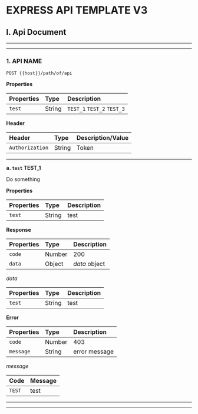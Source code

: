 # EXPRESS API TEMPLATE V3

## I. Api Document

***

---

### 1. API NAME

```http
POST {{host}}/path/of/api
```

**Properties**

| Properties | Type | Description |
| :--- | :--- | :--- |
| `test` | String | `TEST_1` `TEST_2` `TEST_3` |

**Header**

| Header | Type | Description/Value | 
| :--- | :--- | :--- |
| `Authorization` | String | Token |

***

**a. `test` TEST_1**

Do something

**Properties**

| Properties | Type | Description |
| :--- | :--- | :--- |
| `test` | String | test |

**Response**

| Properties | Type | Description |
| :--- | :--- | :--- |
| `code` | Number | 200 |
| `data` | Object | *data* object |

_data_

| Properties | Type | Description |
| :--- | :--- | :--- |
| `test` | String | test |

**Error**

| Properties | Type | Description |
| :--- | :--- | :--- |
| `code` | Number | 403 |
| `message` | String | error message |

_message_

| Code | Message |
| :--- | :--- |
| `TEST` | test |

***

---